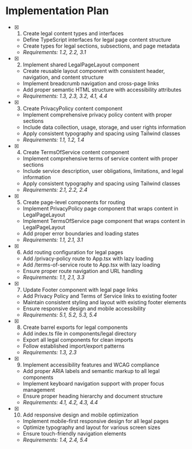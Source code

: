 # Implementation Plan

- [x] 1. Create legal content types and interfaces
  - Define TypeScript interfaces for legal page content structure
  - Create types for legal sections, subsections, and page metadata
  - _Requirements: 1.2, 2.2, 3.1_

- [x] 2. Implement shared LegalPageLayout component
  - Create reusable layout component with consistent header, navigation, and content structure
  - Implement breadcrumb navigation and cross-page links
  - Add proper semantic HTML structure with accessibility attributes
  - _Requirements: 1.3, 2.3, 3.2, 4.1, 4.4_

- [x] 3. Create PrivacyPolicy content component
  - Implement comprehensive privacy policy content with proper sections
  - Include data collection, usage, storage, and user rights information
  - Apply consistent typography and spacing using Tailwind classes
  - _Requirements: 1.1, 1.2, 1.4_

- [x] 4. Create TermsOfService content component
  - Implement comprehensive terms of service content with proper sections
  - Include service description, user obligations, limitations, and legal information
  - Apply consistent typography and spacing using Tailwind classes
  - _Requirements: 2.1, 2.2, 2.4_

- [x] 5. Create page-level components for routing
  - Implement PrivacyPolicy page component that wraps content in LegalPageLayout
  - Implement TermsOfService page component that wraps content in LegalPageLayout
  - Add proper error boundaries and loading states
  - _Requirements: 1.1, 2.1, 3.1_

- [x] 6. Add routing configuration for legal pages
  - Add /privacy-policy route to App.tsx with lazy loading
  - Add /terms-of-service route to App.tsx with lazy loading
  - Ensure proper route navigation and URL handling
  - _Requirements: 1.1, 2.1, 3.3_

- [x] 7. Update Footer component with legal page links
  - Add Privacy Policy and Terms of Service links to existing footer
  - Maintain consistent styling and layout with existing footer elements
  - Ensure responsive design and mobile accessibility
  - _Requirements: 5.1, 5.2, 5.3, 5.4_

- [x] 8. Create barrel exports for legal components
  - Add index.ts file in components/legal directory
  - Export all legal components for clean imports
  - Follow established import/export patterns
  - _Requirements: 1.3, 2.3_

- [x] 9. Implement accessibility features and WCAG compliance
  - Add proper ARIA labels and semantic markup to all legal components
  - Implement keyboard navigation support with proper focus management
  - Ensure proper heading hierarchy and document structure
  - _Requirements: 4.1, 4.2, 4.3, 4.4_

- [x] 10. Add responsive design and mobile optimization
  - Implement mobile-first responsive design for all legal pages
  - Optimize typography and layout for various screen sizes
  - Ensure touch-friendly navigation elements
  - _Requirements: 1.4, 2.4, 5.4_

